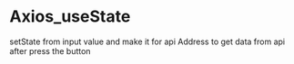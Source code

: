 # Axios_useState
 setState from input value and make it for api Address to get data from api after press the button
